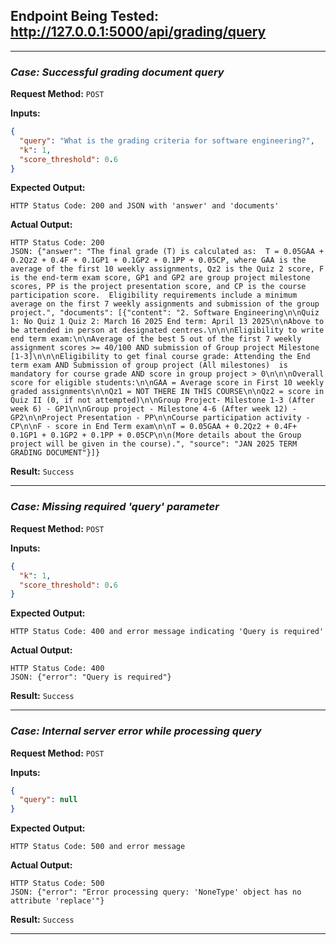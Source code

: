 ## **Endpoint Being Tested:** http://127.0.0.1:5000/api/grading/query

---

### ***Case:*** *Successful grading document query*

**Request Method:** `POST`  

**Inputs:**
```json
{
  "query": "What is the grading criteria for software engineering?",
  "k": 1,
  "score_threshold": 0.6
}
```

**Expected Output:**
```
HTTP Status Code: 200 and JSON with 'answer' and 'documents'
```

**Actual Output:**
```
HTTP Status Code: 200
JSON: {"answer": "The final grade (T) is calculated as:  T = 0.05GAA + 0.2Qz2 + 0.4F + 0.1GP1 + 0.1GP2 + 0.1PP + 0.05CP, where GAA is the average of the first 10 weekly assignments, Qz2 is the Quiz 2 score, F is the end-term exam score, GP1 and GP2 are group project milestone scores, PP is the project presentation score, and CP is the course participation score.  Eligibility requirements include a minimum average on the first 7 weekly assignments and submission of the group project.", "documents": [{"content": "2. Software Engineering\n\nQuiz 1: No Quiz 1 Quiz 2: March 16 2025 End term: April 13 2025\n\nAbove to be attended in person at designated centres.\n\n\nEligibility to write end term exam:\n\nAverage of the best 5 out of the first 7 weekly assignment scores >= 40/100 AND submission of Group project Milestone [1-3]\n\n\nEligibility to get final course grade: Attending the End term exam AND Submission of group project (All milestones)  is mandatory for course grade AND score in group project > 0\n\n\nOverall score for eligible students:\n\nGAA = Average score in First 10 weekly graded assignments\n\nQz1 = NOT THERE IN THIS COURSE\n\nQz2 = score in Quiz II (0, if not attempted)\n\nGroup Project- Milestone 1-3 (After week 6) - GP1\n\nGroup project - Milestone 4-6 (After week 12) - GP2\n\nProject Presentation - PP\n\nCourse participation activity - CP\n\nF - score in End Term exam\n\nT = 0.05GAA + 0.2Qz2 + 0.4F+ 0.1GP1 + 0.1GP2 + 0.1PP + 0.05CP\n\n(More details about the Group project will be given in the course).", "source": "JAN 2025 TERM GRADING DOCUMENT"}]}
```

**Result:** `Success`

---

### ***Case:*** *Missing required 'query' parameter*

**Request Method:** `POST`  

**Inputs:**
```json
{
  "k": 1,
  "score_threshold": 0.6
}
```

**Expected Output:**
```
HTTP Status Code: 400 and error message indicating 'Query is required'
```

**Actual Output:**
```
HTTP Status Code: 400
JSON: {"error": "Query is required"}
```

**Result:** `Success`

---

### ***Case:*** *Internal server error while processing query*

**Request Method:** `POST`  

**Inputs:**
```json
{
  "query": null
}
```

**Expected Output:**
```
HTTP Status Code: 500 and error message
```

**Actual Output:**
```
HTTP Status Code: 500
JSON: {"error": "Error processing query: 'NoneType' object has no attribute 'replace'"}
```

**Result:** `Success`

---

